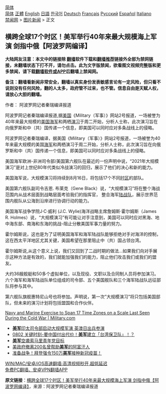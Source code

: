  <!-- 面包屑导航 --> <div class="breadcrumb"><!-- GTranslate: https://gtranslate.io/ -->  <div class="switcher notranslate">  <div class="selected">  <a href="#" onclick="return false;"> 简体</a>  </div>  <div class="option">  <a href="https://www.bannedbook.org" onclick="doGTranslate('zh-CN|zh-CN');jQuery('div.switcher div.selected a').html(jQuery(this).html());return false;" title="简体中文" class="nturl selected"> 简体</a>  <a href="https://www.bannedbook.org/zh-tw/" onclick="doGTranslate('zh-CN|zh-TW');jQuery('div.switcher div.selected a').html(jQuery(this).html());return false;" title="繁體中文" class="nturl"> 正體</a>  <a href="https://www.bannedbook.org/en/" onclick="doGTranslate('zh-CN|en');jQuery('div.switcher div.selected a').html(jQuery(this).html());return false;" title="English" class="nturl"> English</a>  <a href="https://www.bannedbook.org/ja/" onclick="doGTranslate('zh-CN|ja');jQuery('div.switcher div.selected a').html(jQuery(this).html());return false;" title="日本語" class="nturl"> 日語</a>  <a href="https://www.bannedbook.org/ko/" onclick="doGTranslate('zh-CN|ko');jQuery('div.switcher div.selected a').html(jQuery(this).html());return false;" title="한국어" class="nturl"> 한국어</a>  <a href="https://www.bannedbook.org/de/" onclick="doGTranslate('zh-CN|de');jQuery('div.switcher div.selected a').html(jQuery(this).html());return false;" title="Deutsch" class="nturl"> Deutsch</a>  <a href="https://www.bannedbook.org/fr/" onclick="doGTranslate('zh-CN|fr');jQuery('div.switcher div.selected a').html(jQuery(this).html());return false;" title="Français" class="nturl"> Français</a>  <a href="https://www.bannedbook.org/ru/" onclick="doGTranslate('zh-CN|ru');jQuery('div.switcher div.selected a').html(jQuery(this).html());return false;" title="Русский" class="nturl"> Русский</a>  <a href="https://www.bannedbook.org/es/" onclick="doGTranslate('zh-CN|es');jQuery('div.switcher div.selected a').html(jQuery(this).html());return false;" title="Español" class="nturl"> Español</a>  <a href="https://www.bannedbook.org/it/" onclick="doGTranslate('zh-CN|it');jQuery('div.switcher div.selected a').html(jQuery(this).html());return false;" title="Italiano" class="nturl"> Italiano</a>  </div>  </div>      <div class='breadcrumb-sub'><!-- Breadcrumb NavXT 6.3.0 --> <a href="https://www.bannedbook.org/" class="home">禁闻网</a> &gt; <a href="https://www.bannedbook.org/bnews/topimagenews/" class="category">图片新闻</a> &gt; 正文</div></div><h2>横跨全球17个时区！美军举行40年来最大规模海上军演 剑指中俄【阿波罗网编译】</h2> <p class="notice"><b>大陆网友注意：本文中的链接除 <a href="https://github.com/bannedbook/fanqiang" >翻墙</a>软件下载和<a href="https://github.com/killgcd/justmysocks/blob/master/README.md">翻墙推荐</a>链接外全部为禁网链接，未翻墙状态下打不开，请勿点击。此为文字版禁闻，欲看图文视频完整版和更多禁闻，请下载<a href="https://github.com/bannedbook/fanqiang">翻墙软件或APP</a>后翻墙上禁闻网。</p><p>备注：翻墙看新闻非常安全，翻墙以真实身份发表敏感言论有一定风险，但只看不说则没有任何风险，翻的人太多，政府管不过来，也不管。信息自由是天赋人权，请放心大胆的翻墙。</b></p>  <div class="entry"> <p>作者： 阿波罗网记者秦瑞编译报道</p> <p id="summary">阿波罗网记者秦瑞编译报道,据<a href="https://www.bannedbook.org/bnews/tag/%e7%be%8e%e5%9b%bd/" class="st_tag internal_tag" rel="tag" title="标签 美国 下的日志">美国</a>《Military（军事）》网站2号报道，一场被誉为40年来最大规模的<a href="https://www.bannedbook.org/bnews/tag/%e7%be%8e%e5%9b%bd%e6%b5%b7%e5%86%9b/" class="st_tag internal_tag" rel="tag" title="标签 美国海军 下的日志">美国海军</a>和两栖<a href="https://www.bannedbook.org/bnews/tag/%E6%BC%94%E4%B9%A0/" class="st_tag internal_tag" rel="tag" title="标签 演习 下的日志">演习</a>于周二开始，分析人士称，此次演习旨在向俄罗斯和中（共）国传递一个信息，即美国可以同时应对多条战线上的侵略。</p> <p>阿波罗网记者秦瑞编译，据美国《Military（军事）》网站2号报道，一场被誉为40年来最大规模的美国<a href="https://www.bannedbook.org/bnews/tag/%e6%b5%b7%e5%86%9b/" class="st_tag internal_tag" rel="tag" title="标签 海军 下的日志">海军</a>和两栖演习于周二开始，分析人士称，此次演习旨在向俄罗斯和中（共）国传递一个信息，即美国可以同时应对多条战线上的侵略。</p>  <p>美国海军欧洲-非洲司令部/美国第六舰队在最近的一份声明中说，“2021年大规模演习”是对上世纪80年代类似冷战演习的回归，展示了他们的决心和新的能力。</p> <p>美国海军说，大规模演习将持续到8月16日，将包括17个不同<a href="https://www.bannedbook.org/bnews/tag/%E6%97%B6%E5%8C%BA/" class="st_tag internal_tag" rel="tag" title="标签 时区 下的日志">时区</a>的部队。</p> <p>美国第六舰队副司令吉恩.&nbsp;布莱克（Gene Black）说，“大规模演习”将在整个海战范围内从战术层面到战略层面考验我们的指挥官，&nbsp;整合海军<a href="https://www.bannedbook.org/bnews/tag/%e9%99%86%e6%88%98%e9%98%9f/" class="st_tag internal_tag" rel="tag" title="标签 陆战队 下的日志">陆战队</a>，展示世界范围内舰队从公海到沿岸进行协调行动的能力。</p>  <p>美国海军战争学院J·C·威利 (J.C. Wylie)海洋战略主席詹姆斯·霍尔姆斯（James R. Holmes）说，“大规模演习”有可能让对手注意到，美国可以同时应对黑海、地中海东部、南海和东海的挑战&#8211;阻止分散美国军事力量的努力。</p> <p>霍尔姆斯说，这也是为了证明美国海军和海军陆战队能够拒绝对手对海洋的控制，这在西太平洋地区尤其关键，美国希望在那里阻止中（共）国占领台湾。</p> <p>霍尔姆斯说,从这个意义上说，我们又回到了二战时期的做法&#8230;如果我们向对手展示这种方法是有效的，我们就能加强我们的能力，阻止他们攻击我们或我们的盟友。&nbsp;</p>  <p>大约36艘舰艇和50多个虚拟单位，以及现役、文职以及合同制人员将参加演习。六个海军和海军陆战队单位组成的司令部、五个美国舰队和三个海军陆战队远征部队将参与其中。</p> <p>第六舰队旗舰惠特尼山号也将参加。声明说，第一次&#8221;大规模演习&#8221;将只包括美国部队，但未来的演习计划将包括盟国和合作伙伴。</p> <p><a href="https://www.military.com/daily-news/2021/08/02/navy-and-marine-exercise-span-17-time-zones-scale-last-seen-during-cold-war.html">Navy and Marine Exercise to Span 17 Time Zones on a Scale Last Seen During the Cold War | Military.com</a></p>  <ul class='op-related-articles' title='相关阅读'> <li><a href='https://www.bannedbook.org/bnews/worldnews/usa/20210803/1599341.html' target='_blank'><b>美军</b>印太司令部启动大规模军演 英澳日出兵参演</a></li> <li><a href='https://www.bannedbook.org/bnews/taiwannews/20210802/1598767.html' target='_blank'>0802 关键时刻-要中国付出代价！<b>美军</b>建立「台湾保卫队」！？</a></li> <li><a href='https://www.bannedbook.org/bnews/worldnews/usa/20210802/1598517.html' target='_blank'><b>美军</b>空袭索马里青年党目标</a></li> <li><a href='https://www.bannedbook.org/bnews/worldnews/usa/20210731/1597361.html' target='_blank'>美政府撤离200名曾帮助<b>美军</b>的阿富汗人</a></li> <li><a href='https://www.bannedbook.org/bnews/bannedvideo/20210731/1597341.html' target='_blank'>准备战争！拜登强令150万<b>美军</b>接种新冠疫苗！</a></li> </ul> <p class="texttj"> <a href="https://github.com/bannedbook/fanqiang/wiki/V2ray%E6%9C%BA%E5%9C%BA" target="_blank">WIN/MAC/安卓/iOS高速翻墙:高清视频秒开,超低延迟</a><br/> <a href="https://github.com/bannedbook/fanqiang/wiki/%E7%A6%81%E9%97%BB%E7%BD%91%E5%AE%89%E5%8D%93%E7%BF%BB%E5%A2%99%E6%96%B0%E9%97%BBAPP" target="_blank">免费PC翻墙、安卓VPN翻墙APP</a></p><p> <b>原文链接</b>：<a class="src_link" href="https://www.aboluowang.com/2021/0803/1627929.html" target="_blank">横跨全球17个时区！美军举行40年来最大规模海上军演 剑指中俄【阿波罗网编译】</a>，来源：阿波罗网记者秦瑞编译报道 </p><a name='sharetosocial'></a>  <div style="margin-bottom:5px;padding-bottom:5px;clear:both"> <div id="archive-pix-1" class="banner-ads"> <!-- AuctionX Display platform tag START --> <div id="26318x728x90x621x_ADSLOT2" clicktrack="%%CLICK_URL_ESC%%"></div> <!-- AuctionX Display platform tag END --> </div> <div id="archive-pix-2" class="banner-ads"> <!-- AuctionX Display platform tag START --> <div id="26315x300x250x621x_ADSLOT2" clicktrack="%%CLICK_URL_ESC%%"></div> <!-- AuctionX Display platform tag END --> </div> </div>  <div id="archive-pix-1" class="banner-ads"> <!-- AuctionX Display platform tag START --> <div id="26318x728x90x621x_ADSLOT3" clicktrack="%%CLICK_URL_ESC%%"></div> <!-- AuctionX Display platform tag END --> </div> </div><!--END ENTRY--> 